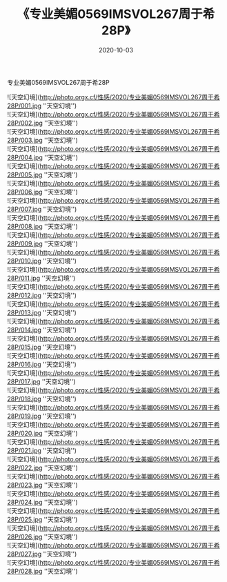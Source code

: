 ﻿---
layout: post
title: 《专业美媚0569IMSVOL267周于希28P》
date: 2020-10-03
img: http://photo.orgx.cf/性感/2020/专业美媚0569IMSVOL267周于希28P/000.jpg
tags: [美女,性感,泳衣]
---

专业美媚0569IMSVOL267周于希28P



![天空幻境](http://photo.orgx.cf/性感/2020/专业美媚0569IMSVOL267周于希28P/001.jpg ''天空幻境'')<br>
![天空幻境](http://photo.orgx.cf/性感/2020/专业美媚0569IMSVOL267周于希28P/002.jpg ''天空幻境'')<br>
![天空幻境](http://photo.orgx.cf/性感/2020/专业美媚0569IMSVOL267周于希28P/003.jpg ''天空幻境'')<br>
![天空幻境](http://photo.orgx.cf/性感/2020/专业美媚0569IMSVOL267周于希28P/004.jpg ''天空幻境'')<br>
![天空幻境](http://photo.orgx.cf/性感/2020/专业美媚0569IMSVOL267周于希28P/005.jpg ''天空幻境'')<br>
![天空幻境](http://photo.orgx.cf/性感/2020/专业美媚0569IMSVOL267周于希28P/006.jpg ''天空幻境'')<br>
![天空幻境](http://photo.orgx.cf/性感/2020/专业美媚0569IMSVOL267周于希28P/007.jpg ''天空幻境'')<br>
![天空幻境](http://photo.orgx.cf/性感/2020/专业美媚0569IMSVOL267周于希28P/008.jpg ''天空幻境'')<br>
![天空幻境](http://photo.orgx.cf/性感/2020/专业美媚0569IMSVOL267周于希28P/009.jpg ''天空幻境'')<br>
![天空幻境](http://photo.orgx.cf/性感/2020/专业美媚0569IMSVOL267周于希28P/010.jpg ''天空幻境'')<br>
![天空幻境](http://photo.orgx.cf/性感/2020/专业美媚0569IMSVOL267周于希28P/011.jpg ''天空幻境'')<br>
![天空幻境](http://photo.orgx.cf/性感/2020/专业美媚0569IMSVOL267周于希28P/012.jpg ''天空幻境'')<br>
![天空幻境](http://photo.orgx.cf/性感/2020/专业美媚0569IMSVOL267周于希28P/013.jpg ''天空幻境'')<br>
![天空幻境](http://photo.orgx.cf/性感/2020/专业美媚0569IMSVOL267周于希28P/014.jpg ''天空幻境'')<br>
![天空幻境](http://photo.orgx.cf/性感/2020/专业美媚0569IMSVOL267周于希28P/015.jpg ''天空幻境'')<br>
![天空幻境](http://photo.orgx.cf/性感/2020/专业美媚0569IMSVOL267周于希28P/016.jpg ''天空幻境'')<br>
![天空幻境](http://photo.orgx.cf/性感/2020/专业美媚0569IMSVOL267周于希28P/017.jpg ''天空幻境'')<br>
![天空幻境](http://photo.orgx.cf/性感/2020/专业美媚0569IMSVOL267周于希28P/018.jpg ''天空幻境'')<br>
![天空幻境](http://photo.orgx.cf/性感/2020/专业美媚0569IMSVOL267周于希28P/019.jpg ''天空幻境'')<br>
![天空幻境](http://photo.orgx.cf/性感/2020/专业美媚0569IMSVOL267周于希28P/020.jpg ''天空幻境'')<br>
![天空幻境](http://photo.orgx.cf/性感/2020/专业美媚0569IMSVOL267周于希28P/021.jpg ''天空幻境'')<br>
![天空幻境](http://photo.orgx.cf/性感/2020/专业美媚0569IMSVOL267周于希28P/022.jpg ''天空幻境'')<br>
![天空幻境](http://photo.orgx.cf/性感/2020/专业美媚0569IMSVOL267周于希28P/023.jpg ''天空幻境'')<br>
![天空幻境](http://photo.orgx.cf/性感/2020/专业美媚0569IMSVOL267周于希28P/024.jpg ''天空幻境'')<br>
![天空幻境](http://photo.orgx.cf/性感/2020/专业美媚0569IMSVOL267周于希28P/025.jpg ''天空幻境'')<br>
![天空幻境](http://photo.orgx.cf/性感/2020/专业美媚0569IMSVOL267周于希28P/026.jpg ''天空幻境'')<br>
![天空幻境](http://photo.orgx.cf/性感/2020/专业美媚0569IMSVOL267周于希28P/027.jpg ''天空幻境'')<br>
![天空幻境](http://photo.orgx.cf/性感/2020/专业美媚0569IMSVOL267周于希28P/028.jpg ''天空幻境'')<br>